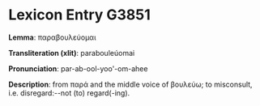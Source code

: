 # Lexicon Entry G3851

**Lemma**: παραβουλεύομαι

**Transliteration (xlit)**: parabouleúomai

**Pronunciation**: par-ab-ool-yoo'-om-ahee

**Description**:
from παρά and the middle voice of βουλεύω; to misconsult, i.e. disregard:--not (to) regard(-ing).
